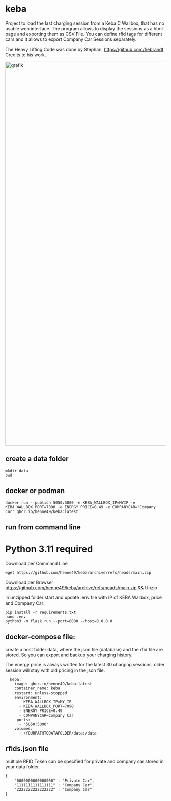 # keba
  
Project to load the last charging session from a Keba C Wallbox, that has no usable web interface. The program allows to display the sessions as a html page and exporting them as CSV File. You can define rfid tags for different cars and it allows to export Company Car Sessions separately. 

The Heavy Lifting Code was done by Stephan, https://github.com/fiebrandt Credits to his work. 

<img width="1200" alt="grafik" src="https://github.com/henne49/keba/assets/4662326/2fe74e79-eccf-421f-9b00-bbc1284d693a">


## create a data folder
```
mkdir data 
pwd
```
## docker or podman
```
docker run --publish 5050:5000 -e KEBA_WALLBOX_IP=MYIP -e KEBA_WALLBOX_PORT=7090 -e ENERGY_PRICE=0.49 -e COMPANYCAR='Company Car' ghcr.io/henne49/keba:latest
```
## run from command line
# Python 3.11 required
Download per Command Line
```
wget https://github.com/henne49/keba/archive/refs/heads/main.zip
```

Download per Browser https://github.com/henne49/keba/archive/refs/heads/main.zip && Unzip 

in unzipped folder start and update .env file with IP of KEBA Wallbox, price and Company Car:
```
pip install -r requirements.txt
nano .env
python3 -m flask run --port=8080 --host=0.0.0.0
```

## docker-compose file:
create a host folder data, where the json file (database) and the rfid file are stored. So you can export and backup your charging history. 

The energy price is always written for the latest 30 charging sessions, older session will stay with old pricing in the json file. 
```
  keba:
    image: ghcr.io/henne49/keba:latest
    container_name: keba
    restart: unless-stopped
    environment:
      - KEBA_WALLBOX_IP=MY_IP
      - KEBA_WALLBOX_PORT=7090
      - ENERGY_PRICE=0.49
      - COMPANYCAR=Company Car
     ports:
      - "5050:5000"
    volumes:
      - /YOURPATHTODATAFOLDER/data:/data
```

## rfids.json file
multiple RFID Token can be specified for private and company car stored in your data folder.

```
{
    "0000000000000000" : "Private Car",
    "1111111111111111" : "Company Car",
    "2222222222222222" : "Company Car"
}
```
